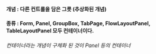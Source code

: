 #### 개념 : 다른 컨트롤을 담은 그릇 (추상화된 개념)
#### 종류 : Form, Panel, GroupBox, TabPage, FlowLayoutPanel, TableLayoutPanel 모두 컨테이너이다.

###### 컨테이너라는 개념이 구체화 된 것이 Panel 등의 컨테이너
